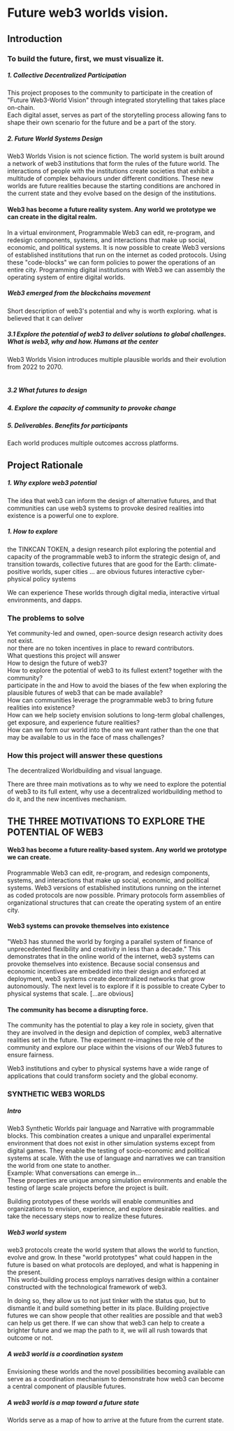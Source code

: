 
# Future web3 worlds vision.
## Introduction
### To build the future, first, we must visualize it.


##### 1. Collective Decentralized Participation
This project proposes to the community to participate in the creation of "Future Web3-World Vision" through integrated storytelling that takes place on-chain. <br> Each digital asset, serves as part of the storytelling process allowing fans to shape their own scenario for the future and be a part of the story.<br>

##### 2. Future World Systems Design
Web3 Worlds Vision is not science fiction. The world system is built around a network of web3 institutions that form the rules of the future world. The interactions of people with the institutions create societies that exhibit a multitude of complex behaviours under different conditions. These new worlds are future realities because the starting conditions are anchored in the current state and they evolve based on the design of the institutions. 

#### Web3 has become a future reality system. Any world we prototype we can create in the digital realm. <br>
In a virtual environment, Programmable Web3 can edit, re-program, and redesign components, systems, and interactions that make up social, economic, and political systems. It is now possible to create Web3 versions of established institutions that run on the internet as coded protocols. Using these "code-blocks" we can form policies to power the operations of an entire city. Programming digital institutions with Web3 we can assembly the operating system of entire digital worlds.

##### Web3 emerged from the blockchains movement
Short description of web3's potential and why is worth exploring. what is believed that it can deliver

##### 3.1 Explore the potential of web3 to deliver solutions to global challenges. What is web3, why and how. Humans at the center
Web3 Worlds Vision introduces multiple plausible worlds and their evolution from 2022 to 2070. <br><br>

##### 3.2 What futures to design

##### 4. Explore the capacity of community to provoke change

##### 5. Deliverables. Benefits for participants
Each world produces multiple outcomes accross platforms. 

## Project Rationale

##### 1. Why explore web3 potential
The idea that web3  can inform the design of alternative futures, and that communities can use web3 systems to provoke desired realities into existence is a powerful one to explore. 
##### 1. How to explore
the TINKCAN TOKEN, a design research pilot exploring the potential and capacity of the programmable web3 to inform the strategic design of, and transition towards, collective futures that are good for the Earth: climate-positive worlds, super cities ... are obvious futures
 interactive cyber-physical policy systems 




We can experience These worlds through digital media, interactive virtual environments, and dapps.

### The problems to solve
Yet community-led and owned, open-source design research activity does not exist.<br> nor 
there are no token incentives in place to reward contributors.<br>
What questions this project will answer<br>
How to design the future of web3? <br>
How to explore the potential of web3 to its fullest extent?
together with the community?<br> participate in the
and How to avoid the biases of the few when exploring the plausible futures of web3 that can be made available? <br>
How can communities leverage the programmable web3 to bring future realities into existence?<br>
How can we help society envision solutions to long-term global challenges, get exposure, and experience future realities?<br>
How can we form our world into the one we want rather than the one that may be available to us in the face of mass challenges?<br>
### How this project will answer these questions
The decentralized Worldbuilding and visual language.<br>

There are three main motivations as to why we need to explore the potential of web3 to its full extent, why use a decentralized worldbuilding method to do it, and the new incentives mechanism.

## THE THREE MOTIVATIONS TO EXPLORE THE POTENTIAL OF WEB3
#### Web3 has become a future reality-based system. Any world we prototype we can create. <br>
Programmable Web3 can edit, re-program, and redesign components, systems, and interactions that make up social, economic, and political systems. 
Web3 versions of established institutions running on the internet as coded protocols are now possible. Primary protocols form assemblies of organizational structures that can create the operating system of an entire city. <br>

#### Web3 systems can provoke themselves into existence
"Web3 has stunned the world by forging a parallel system of finance of unprecedented flexibility and creativity in less than a decade." This demonstrates that in the online world of the internet, web3 systems can provoke themselves into existence. 
Because social consensus and economic incentives are embedded into their design and enforced at deployment, web3 systems create decentralized networks that grow autonomously.
The next level is to explore if it is possible to create Cyber to physical systems that scale. [...are obvious]

#### The community has become a disrupting force. 
The community has the potential to play a key role in society, given that they are involved in the design and depiction of complex, web3 alternative realities set in the future. 
The experiment re-imagines the role of the community and explore our place within the visions of our Web3 futures to ensure fairness.

Web3 institutions and cyber to physical systems have a wide range of applications that could transform society and the global economy. 

### SYNTHETIC WEB3 WORLDS 
##### Intro
Web3 Synthetic Worlds pair language and Narrative with programmable blocks. This combination creates a unique and unparallel experimental environment that does not exist in other simulation systems except from digital games. They enable the testing of socio-economic and political systems at scale. With the use of language and narratives we can transition the world from one state to another.<br>
Example: What conversations can emerge in...<br> These properties are unique among simulation environments and enable the testing of large scale projects before the project is built.<br>

Building prototypes of these worlds will enable communities and organizations to envision, experience, and explore desirable realities. and take the necessary steps now to realize these futures.<br>

##### Web3 world system
web3 protocols create the world system that allows the world to function, evolve and grow. In these "world prototypes" what could happen in the future is based on what protocols are deployed, and what is happening in the present.  
This world-building process employs narratives design within a container constructed with the technological framework of web3. 


In doing so, they allow us to not just tinker with the status quo, but to dismantle it and build something better in its place. 
Building projective futures we can show people that other realities are possible and that web3 can help us get there. If we can show that web3  can help to create a brighter future and we map the path to it, we will all rush towards that outcome or not.

##### A web3 world is a coordination system
Envisioning these worlds and the novel possibilities becoming available can serve as a coordination mechanism to demonstrate how web3 can become a central component of plausible futures. 

##### A web3 world is a map toward a future state
Worlds serve as a map of how to arrive at the future from the current state.





